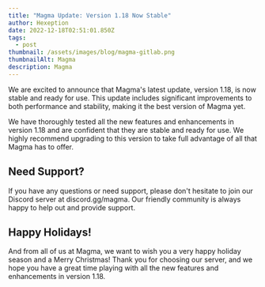 ```yaml
---
title: "Magma Update: Version 1.18 Now Stable"
author: Hexeption
date: 2022-12-18T02:51:01.850Z
tags:
  - post
thumbnail: /assets/images/blog/magma-gitlab.png
thumbnailAlt: Magma
description: Magma
---
```

We are excited to announce that Magma's latest update, version 1.18, is now stable and ready for use. This update includes significant improvements to both performance and stability, making it the best version of Magma yet.

We have thoroughly tested all the new features and enhancements in version 1.18 and are confident that they are stable and ready for use. We highly recommend upgrading to this version to take full advantage of all that Magma has to offer.

## Need Support?

If you have any questions or need support, please don't hesitate to join our Discord server at discord.gg/magma. Our friendly community is always happy to help out and provide support.

## Happy Holidays!

And from all of us at Magma, we want to wish you a very happy holiday season and a Merry Christmas! Thank you for choosing our server, and we hope you have a great time playing with all the new features and enhancements in version 1.18.